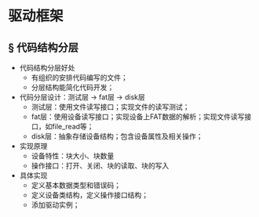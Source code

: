 # 驱动框架

## § 代码结构分层

+ 代码结构分层好处
    + 有组织的安排代码编写的文件；
    + 分层结构能简化代码开发；
+ 代码分层设计：测试层 -> fat层 -> disk层
    + 测试层：使用文件读写接口；实现文件的读写测试；
    + fat层：使用设备读写接口；实现设备上FAT数据的解析；实现文件读写接口，如file_read等；
    + disk层：抽象存储设备结构；包含设备属性及相关操作；
+ 实现原理
    + 设备特性：块大小、块数量
    + 操作接口：打开、关闭、块的读取、块的写入
+ 具体实现
    + 定义基本数据类型和错误码；
    + 定义设备类结构，定义操作接口结构；
    + 添加驱动实例；

